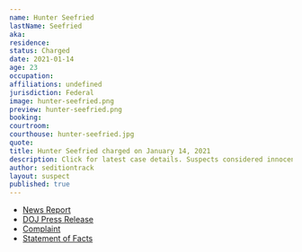 ```yaml
---
name: Hunter Seefried
lastName: Seefried
aka:
residence:
status: Charged
date: 2021-01-14
age: 23
occupation:
affiliations: undefined
jurisdiction: Federal
image: hunter-seefried.png
preview: hunter-seefried.png
booking:
courtroom:
courthouse: hunter-seefried.jpg
quote:
title: Hunter Seefried charged on January 14, 2021
description: Click for latest case details. Suspects considered innocent until proven guilty.
author: seditiontrack
layout: suspect
published: true
---
```

- [News Report](https://www.delawareonline.com/story/news/2021/01/14/delaware-father-son-arrested-involvement-capitol-riot-kevin-seefried-confederate-flag/4160104001/)
- [DOJ Press Release](https://www.justice.gov/usao-dc/pr/two-delaware-men-charged-federal-court-following-events-united-states-capitol)
- [Complaint](https://extremism.gwu.edu/sites/g/files/zaxdzs2191/f/Kevin%20and%20Hunter%20Seefried%20Criminal%20Complaint.pdf)
- [Statement of Facts](https://www.justice.gov/usao-dc/press-release/file/1354306/download)
